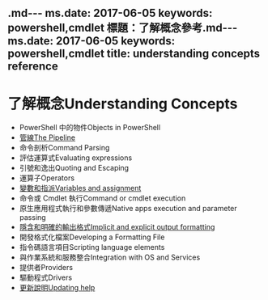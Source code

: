 <span data-ttu-id="60042-101">.md--- ms.date:  2017-06-05 keywords:  powershell,cmdlet 標題：了解概念參考</span><span class="sxs-lookup"><span data-stu-id="60042-101">.md--- ms.date:  2017-06-05 keywords:  powershell,cmdlet title:  understanding concepts reference</span></span>
---

# <a name="understanding-concepts"></a><span data-ttu-id="60042-102">了解概念</span><span class="sxs-lookup"><span data-stu-id="60042-102">Understanding Concepts</span></span>

*  <span data-ttu-id="60042-103">PowerShell 中的物件</span><span class="sxs-lookup"><span data-stu-id="60042-103">Objects in PowerShell</span></span>  
*  [<span data-ttu-id="60042-104">管線</span><span class="sxs-lookup"><span data-stu-id="60042-104">The Pipeline</span></span>](./fundamental/understanding-the-windows-powershell-pipeline.md)
*  <span data-ttu-id="60042-105">命令剖析</span><span class="sxs-lookup"><span data-stu-id="60042-105">Command Parsing</span></span>
*  <span data-ttu-id="60042-106">評估運算式</span><span class="sxs-lookup"><span data-stu-id="60042-106">Evaluating expressions</span></span>
*  <span data-ttu-id="60042-107">引號和逸出</span><span class="sxs-lookup"><span data-stu-id="60042-107">Quoting and Escaping</span></span>
*  <span data-ttu-id="60042-108">運算子</span><span class="sxs-lookup"><span data-stu-id="60042-108">Operators</span></span>
*  [<span data-ttu-id="60042-109">變數和指派</span><span class="sxs-lookup"><span data-stu-id="60042-109">Variables and assignment</span></span>](./fundamental/using-variables-to-store-objects.md)
*  <span data-ttu-id="60042-110">命令或 Cmdlet 執行</span><span class="sxs-lookup"><span data-stu-id="60042-110">Command or cmdlet execution</span></span>
*  <span data-ttu-id="60042-111">原生應用程式執行和參數傳遞</span><span class="sxs-lookup"><span data-stu-id="60042-111">Native apps execution and parameter passing</span></span>
*  [<span data-ttu-id="60042-112">隱含和明確的輸出格式</span><span class="sxs-lookup"><span data-stu-id="60042-112">Implicit and explicit output formatting</span></span>](./cookbooks/using-format-commands-to-change-output-view.md)
*  <span data-ttu-id="60042-113">開發格式化檔案</span><span class="sxs-lookup"><span data-stu-id="60042-113">Developing a Formatting File</span></span>
*  <span data-ttu-id="60042-114">指令碼語言項目</span><span class="sxs-lookup"><span data-stu-id="60042-114">Scripting language elements</span></span>
*  <span data-ttu-id="60042-115">與作業系統和服務整合</span><span class="sxs-lookup"><span data-stu-id="60042-115">Integration with OS and Services</span></span>
*  <span data-ttu-id="60042-116">提供者</span><span class="sxs-lookup"><span data-stu-id="60042-116">Providers</span></span>
*  <span data-ttu-id="60042-117">驅動程式</span><span class="sxs-lookup"><span data-stu-id="60042-117">Drivers</span></span>
*  [<span data-ttu-id="60042-118">更新說明</span><span class="sxs-lookup"><span data-stu-id="60042-118">Updating help</span></span>](/powershell/module/Microsoft.PowerShell.Core/Update-Help)

